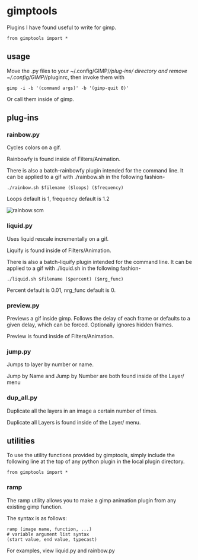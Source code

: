 # gimptools

Plugins I have found useful to write for gimp.
```
from gimptools import *
```

## usage

Move the .py files to your ~/.config/GIMP/*/plug-ins/ directory and remove ~/.config/GIMP/*/pluginrc, then invoke them with

```
gimp -i -b '(command args)' -b '(gimp-quit 0)'
```

Or call them inside of gimp.

## plug-ins

### rainbow.py

Cycles colors on a gif.

Rainbowfy is found inside of Filters/Animation.

There is also a batch-rainbowfy plugin intended for the command line. It can be
applied to a gif with ./rainbow.sh in the following fashion-

```
./rainbow.sh $filename ($loops) ($frequency)
```

Loops default is 1, frequency default is 1.2

![rainbow.scm](https://raw.githubusercontent.com/rbong/gimptools/master/examples/tree.gif)

### liquid.py

Uses liquid rescale incrementally on a gif.

Liquify is found inside of Filters/Animation.

There is also a batch-liquify plugin intended for the command line. It can be
applied to a gif with ./liquid.sh in the following fashion-

```
./liquid.sh $filename ($percent) ($nrg_func)
```

Percent default is 0.01, nrg\_func default is 0.

### preview.py

Previews a gif inside gimp. Follows the delay of each frame or defaults to a
given delay, which can be forced. Optionally ignores hidden frames.

Preview is found inside of Filters/Animation.

### jump.py

Jumps to layer by number or name.

Jump by Name and Jump by Number are both found inside of the Layer/ menu

### dup\_all.py

Duplicate all the layers in an image a certain number of times.

Duplicate all Layers is found inside of the Layer/ menu.

## utilities

To use the utility functions provided by gimptools, simply include the
following line at the top of any python plugin in the local plugin directory.
```
from gimptools import *
```

### ramp

The ramp utility allows you to make a gimp animation plugin from any existing
gimp function.

The syntax is as follows:
```
ramp (image name, function, ...)
# variable argument list syntax
(start value, end value, typecast)
```
For examples, view liquid.py and rainbow.py
